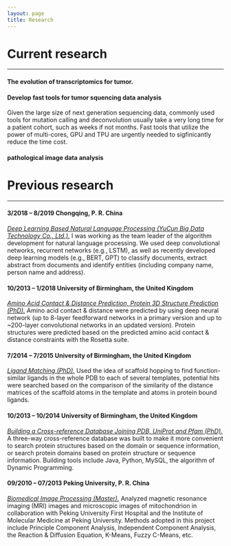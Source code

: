 ```yaml
---
layout: page
title: Research
---
```


# Current research

---

#### The evolution of transcriptomics for tumor. 


#### Develop fast tools for tumor squencing data analysis
Given the large size of next generation sequencing data, commonly used tools for mutation calling and deconvolution usually take a very long time for a patient cohort, such as weeks if not months. Fast tools that utilize the power of multi-cores, GPU and TPU are urgently needed to sigfinicantly reduce the time cost.


#### pathological image data analysis



<p></p>


# Previous research

---

#### 3/2018 – 8/2019 Chongqing, P. R. China
<u><i>Deep Learning Based Natural Language Processing (YuCun Big Data Technology Co., Ltd.).</i></u> I was working as the team leader of the algorithm development for natural language processing. We used deep convolutional networks, recurrent networks (e.g., LSTM), as well as recently developed deep learning models (e.g., BERT, GPT) to classify documents, extract abstract from documents and identify entities (including company name, person name and address). 

#### 10/2013 – 1/2018 University of Birmingham, the United Kingdom 
<u><i>Amino Acid Contact & Distance Prediction, Protein 3D Structure Prediction (PhD).</i></u> Amino acid contact & distance were predicted by using deep neural network (up to 8-layer feedforward networks in a primary version and up to ~200-layer convolutional networks in an updated version). Protein structures were predicted based on the predicted amino acid contact & distance constraints with the Rosetta suite.

#### 7/2014 – 7/2015 University of Birmingham, the United Kingdom 
<u><i>Ligand Matching (PhD).</i></u> Used the idea of scaffold hopping to find function-similar ligands in the whole PDB to each of several templates, potential hits were searched based on the comparison of the similarity of the distance matrices of the scaffold atoms in the template and atoms in protein bound ligands.

#### 10/2013 – 10/2014 University of Birmingham, the United Kingdom 
<u><i>Building a Cross-reference Database Joining PDB, UniProt and Pfam (PhD).</i></u> A three-way cross-reference database was built to make it more convenient to search protein structures based on the domain or sequence information, or search protein domains based on protein structure or sequence information. Building tools include Java, Python, MySQL, the algorithm of Dynamic Programming.

#### 09/2010 – 07/2013 Peking University, P. R. China
<u><i>Biomedical Image Processing (Master).</i></u> Analyzed magnetic resonance imaging (MRI) images and microscopic images of mitochondrion in collaboration with Peking University First Hospital and the Institute of Molecular Medicine at Peking University. Methods adopted in this project include Principle Component Analysis, Independent Component Analysis, the Reaction & Diffusion Equation, K-Means, Fuzzy C-Means, etc. 
